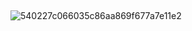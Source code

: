 ## 
![540227c066035c86aa869f677a7e11e2](https://github.com/user-attachments/assets/bb9f0e76-4e01-4c48-951a-56b1b70f5492)

